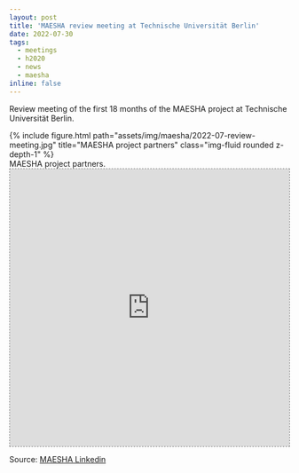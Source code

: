 ```yaml
---
layout: post
title: 'MAESHA review meeting at Technische Universität Berlin'
date: 2022-07-30
tags:
  - meetings
  - h2020
  - news
  - maesha
inline: false
---
```


Review meeting of the first 18 months of the MAESHA project at Technische Universität Berlin.

<div class="row">
    <div class="col-sm mt-3 mt-md-0">
        {% include figure.html path="assets/img/maesha/2022-07-review-meeting.jpg" title="MAESHA project partners" class="img-fluid rounded z-depth-1" %}
    </div>
</div>
<div class="caption">
    MAESHA project partners.
</div>

<div class="l-page">
  <iframe src="https://www.linkedin.com/embed/feed/update/urn:li:share:6954832766479818752" frameborder='0' scrolling='no' height="500px" width="100%" style="border: 1px dashed grey;"></iframe>
</div>

Source: [MAESHA Linkedin](https://www.linkedin.com/posts/h2020-maesha_mayotte-activity-6954832767419355136-qWIa?utm_source=linkedin_share&utm_medium=member_desktop_web) 